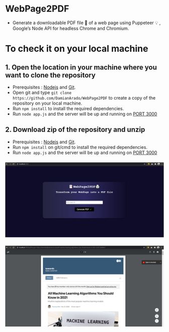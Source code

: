 # WebPage2PDF
- Generate a downloadable PDF file 📄 of a web page using Puppeteer 💡 , Google’s Node API for headless Chrome and Chromium.

# To check it on your local machine

## 1. Open the location in your machine where you want to clone the repository
- Prerequisites : [Nodejs](https://nodejs.org/en/download/) and [Git](https://git-scm.com/downloads).
- Open git and type `git clone https://github.com/DamianArado/WebPage2PDF` to create a copy of the repository on your local machine.
- Run `npm install` to install the required dependencies.
- Run `node app.js` and the server will be up and running on [PORT 3000](http://localhost:3000/)

## 2. Download zip of the repository and unzip 
- Prerequisites : [Nodejs](https://nodejs.org/en/download/) and [Git](https://git-scm.com/downloads).
- Run `npm install` on git/cmd to install the required dependencies.
- Run `node app.js` and the server will be up and running on [PORT 3000](http://localhost:3000/)

### ![Home](/public/images/1.jpg)
### ![Downloadable PDF](/public/images/2.jpg)
